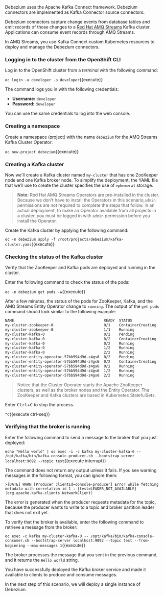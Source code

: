 Debezium uses the Apache Kafka Connect framework. Debezium connectors are implemented as Kafka Connector source connectors.

Debezium connectors capture change events from database tables and emit records of those changes to a [Red Hat AMQ Streams](https://developers.redhat.com/blog/2018/10/29/how-to-run-kafka-on-openshift-the-enterprise-kubernetes-with-amq-streams/) Kafka cluster. Applications can consume event records through AMQ Streams.

In AMQ Streams, you use Kafka Connect custom Kubernetes resources to deploy and manage the Debezium connectors.

### Logging in to the cluster from the OpenShift CLI

Log in to the OpenShift cluster from a _terminal_ with the following command:

``oc login -u developer -p developer``{{execute}}

The command logs you in with the following credentials:

* **Username:** ``developer``
* **Password:** ``developer``

You can use the same credentials to log into the web console.

### Creating a namespace

Create a namespace (project) with the name ``debezium`` for the AMQ Streams Kafka Cluster Operator:

``oc new-project debezium``{{execute}}

### Creating a Kafka cluster

Now we'll create a Kafka cluster named `my-cluster` that has one ZooKeeper node and one Kafka broker node.
To simplify the deployment, the YAML file that we'll use to create the cluster specifies the use of `ephemeral` storage.

> **Note:**
    Red Hat AMQ Streams Operators are pre-installed in the cluster. Because we don't have to install the Operators in this scenario,`admin` permissions are not required to complete the steps that follow. In an actual deployment, to make an Operator available from all projects in a cluster, you must be logged in with `admin` permission before you install the Operator.

Create the Kafka cluster by applying the following command:

`oc -n debezium apply -f /root/projects/debezium/kafka-cluster.yaml`{{execute}}

### Checking the status of the Kafka cluster

Verify that the ZooKeeper and Kafka pods are deployed and running in the cluster.

Enter the following command to check the status of the pods:

``oc -n debezium get pods -w``{{execute}}

After a few minutes, the status of the pods for ZooKeeper, Kafka, and the AMQ Streams Entity Operator change to `running`.
The output of the `get pods` command should look similar to the following example:

```bash
NAME                                         READY  STATUS              
my-cluster-zookeeper-0                       0/1    ContainerCreating    
my-cluster-zookeeper-0                       1/1    Running           
my-cluster-kafka-0                           0/2    Pending                   
my-cluster-kafka-0                           0/2    ContainerCreating   
my-cluster-kafka-0                           0/2    Running           
my-cluster-kafka-0                           1/2    Running             
my-cluster-kafka-0                           2/2    Running             
my-cluster-entity-operator-57bb594d9d-z4gs6  0/2    Pending               
my-cluster-entity-operator-57bb594d9d-z4gs6  0/2    ContainerCreating   
my-cluster-entity-operator-57bb594d9d-z4gs6  0/2    Running            
my-cluster-entity-operator-57bb594d9d-z4gs6  1/2    Running             
my-cluster-entity-operator-57bb594d9d-z4gs6  2/2    Running             
```

> Notice that the Cluster Operator starts the Apache ZooKeeper clusters, as well as the broker nodes and the Entity Operator.
The ZooKeeper and Kafka clusters are based in Kubernetes StatefulSets.

Enter <kbd>Ctrl</kbd>+<kbd>C</kbd> to stop the process.

`^C`{{execute ctrl-seq}}

### Verifying that the broker is running

Enter the following command to send a message to the broker that you just deployed:

``echo "Hello world" | oc exec -i -c kafka my-cluster-kafka-0 -- /opt/kafka/bin/kafka-console-producer.sh --bootstrap-server localhost:9092 --topic test``{{execute interrupt}}

The command does not return any output unless it fails.
If you see warning messages in the following format, you can ignore them:

```
>[DATE] WARN [Producer clientId=console-producer] Error while fetching metadata with correlation id 1 : {test=LEADER_NOT_AVAILABLE} (org.apache.kafka.clients.NetworkClient)
```

The error is generated when the producer requests metadata for the topic, because the producer wants to write to a topic and broker partition leader that does not exit yet.

To verify that the broker is available, enter the following command to retrieve a message from the broker:

``oc exec -c kafka my-cluster-kafka-0 -- /opt/kafka/bin/kafka-console-consumer.sh --bootstrap-server localhost:9092 --topic test --from-beginning --max-messages 1``{{execute}}

The broker processes the message that you sent in the previous command, and it returns the ``Hello world`` string.

You have successfully deployed the Kafka broker service and made it available to clients to produce and consume messages.

In the next step of this scenario, we will deploy a single instance of Debezium.
